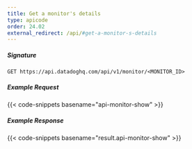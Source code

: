 ```yaml
---
title: Get a monitor's details
type: apicode
order: 24.02
external_redirect: /api/#get-a-monitor-s-details
---
```


##### Signature
`GET https://api.datadoghq.com/api/v1/monitor/<MONITOR_ID>`
##### Example Request
{{< code-snippets basename="api-monitor-show" >}}
##### Example Response
{{< code-snippets basename="result.api-monitor-show" >}}
